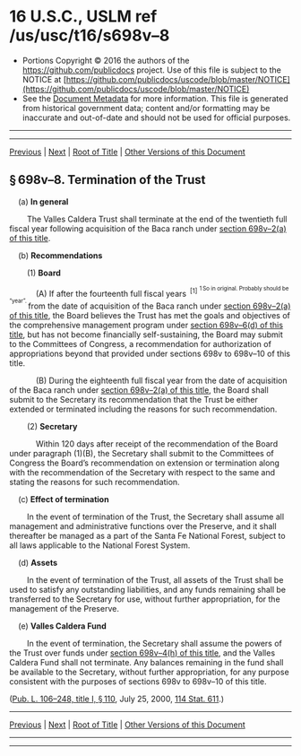 ---
---

# 16 U.S.C., USLM ref /us/usc/t16/s698v–8

* Portions Copyright © 2016 the authors of the https://github.com/publicdocs project.
  Use of this file is subject to the NOTICE at [https://github.com/publicdocs/uscode/blob/master/NOTICE](https://github.com/publicdocs/uscode/blob/master/NOTICE)
* See the [Document Metadata](././../../../..//README.md) for more information.
  This file is generated from historical government data; content and/or formatting may be inaccurate and out-of-date and should not be used for official purposes.

----------
----------

[Previous](./../../../..//us/usc/t16/ch6/m__us_usc_t16_s698v–7.md) | [Next](./../../../..//us/usc/t16/ch6/m__us_usc_t16_s698v–9.md) | [Root of Title](./../../../../) | [Other Versions of this Document](https://publicdocs.github.io/go/links?ns=uslm&ref=%2Fus%2Fusc%2Ft16%2Fs698v%E2%80%938)

## § 698v–8. Termination of the Trust

    (a) __In general__ 

        The Valles Caldera Trust shall terminate at the end of the twentieth full fiscal year following acquisition of the Baca ranch under [section 698v–2(a) of this title][/us/usc/t16/s698v–2/a].

    (b) __Recommendations__ 

        (1) __Board__ 

            (A) If after the fourteenth full fiscal years  <sup>\[1\]</sup>  <sup><sup> 1 So in original. Probably should be “year”. </sup></sup>  from the date of acquisition of the Baca ranch under [section 698v–2(a) of this title][/us/usc/t16/s698v–2/a], the Board believes the Trust has met the goals and objectives of the comprehensive management program under [section 698v–6(d) of this title][/us/usc/t16/s698v–6/d], but has not become financially self-sustaining, the Board may submit to the Committees of Congress, a recommendation for authorization of appropriations beyond that provided under sections 698v to 698v–10 of this title.

            (B) During the eighteenth full fiscal year from the date of acquisition of the Baca ranch under [section 698v–2(a) of this title][/us/usc/t16/s698v–2/a], the Board shall submit to the Secretary its recommendation that the Trust be either extended or terminated including the reasons for such recommendation.

        (2) __Secretary__ 

            Within 120 days after receipt of the recommendation of the Board under paragraph (1)(B), the Secretary shall submit to the Committees of Congress the Board’s recommendation on extension or termination along with the recommendation of the Secretary with respect to the same and stating the reasons for such recommendation.

    (c) __Effect of termination__ 

        In the event of termination of the Trust, the Secretary shall assume all management and administrative functions over the Preserve, and it shall thereafter be managed as a part of the Santa Fe National Forest, subject to all laws applicable to the National Forest System.

    (d) __Assets__ 

        In the event of termination of the Trust, all assets of the Trust shall be used to satisfy any outstanding liabilities, and any funds remaining shall be transferred to the Secretary for use, without further appropriation, for the management of the Preserve.

    (e) __Valles Caldera Fund__ 

        In the event of termination, the Secretary shall assume the powers of the Trust over funds under [section 698v–4(h) of this title][/us/usc/t16/s698v–4/h], and the Valles Caldera Fund shall not terminate. Any balances remaining in the fund shall be available to the Secretary, without further appropriation, for any purpose consistent with the purposes of sections 698v to 698v–10 of this title.

([Pub. L. 106–248, title I, § 110][/us/pl/106/248/s110], July 25, 2000, [114 Stat. 611][/us/stat/114/611].)

----------

[Previous](./../../../..//us/usc/t16/ch6/m__us_usc_t16_s698v–7.md) | [Next](./../../../..//us/usc/t16/ch6/m__us_usc_t16_s698v–9.md) | [Root of Title](./../../../../) | [Other Versions of this Document](https://publicdocs.github.io/go/links?ns=uslm&ref=%2Fus%2Fusc%2Ft16%2Fs698v%E2%80%938)

----------
----------

[/us/usc/t16/s698v–2/a]: https://publicdocs.github.io/go/links?ns=uslm&ref=%2Fus%2Fusc%2Ft16%2Fs698v%E2%80%932%2Fa
[/us/usc/t16/s698v–2/a]: https://publicdocs.github.io/go/links?ns=uslm&ref=%2Fus%2Fusc%2Ft16%2Fs698v%E2%80%932%2Fa
[/us/usc/t16/s698v–6/d]: https://publicdocs.github.io/go/links?ns=uslm&ref=%2Fus%2Fusc%2Ft16%2Fs698v%E2%80%936%2Fd
[/us/usc/t16/s698v–2/a]: https://publicdocs.github.io/go/links?ns=uslm&ref=%2Fus%2Fusc%2Ft16%2Fs698v%E2%80%932%2Fa
[/us/usc/t16/s698v–4/h]: https://publicdocs.github.io/go/links?ns=uslm&ref=%2Fus%2Fusc%2Ft16%2Fs698v%E2%80%934%2Fh
[/us/pl/106/248/s110]: https://publicdocs.github.io/go/links?ns=uslm&ref=%2Fus%2Fpl%2F106%2F248%2Fs110
[/us/stat/114/611]: https://publicdocs.github.io/go/links?ns=uslm&ref=%2Fus%2Fstat%2F114%2F611


